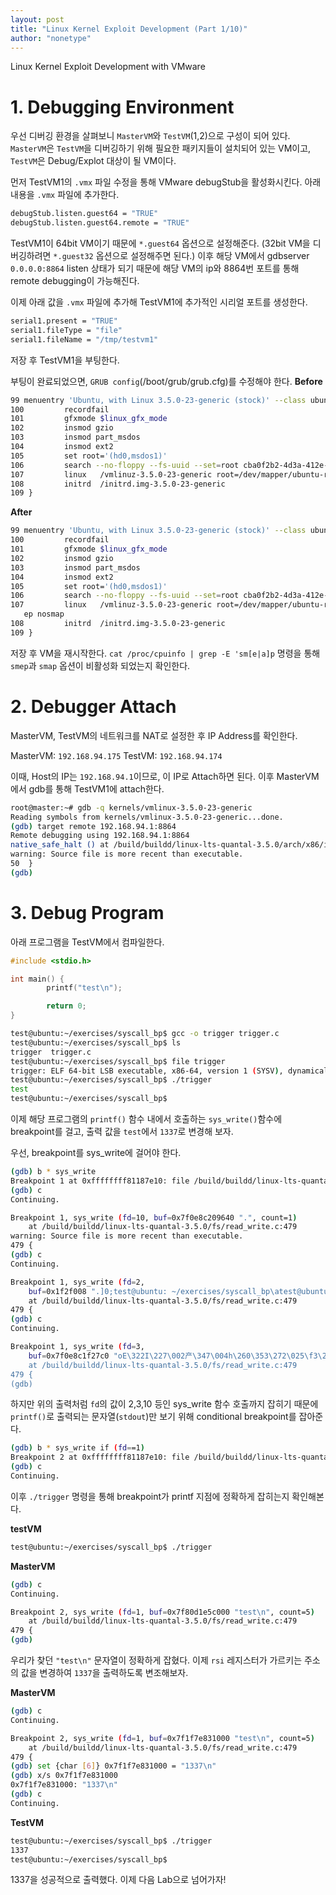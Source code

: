 ```yaml
---
layout: post
title: "Linux Kernel Exploit Development (Part 1/10)"
author: "nonetype"
---
```


Linux Kernel Exploit Development with VMware

# 1. Debugging Environment
우선 디버깅 환경을 살펴보니 `MasterVM`와 `TestVM`(1,2)으로 구성이 되어 있다.
`MasterVM`은 `TestVM`을 디버깅하기 위해 필요한 패키지들이 설치되어 있는 VM이고,
`TestVM`은 Debug/Explot 대상이 될 VM이다.

먼저 TestVM1의 `.vmx` 파일 수정을 통해 VMware debugStub을 활성화시킨다.
아래 내용을 `.vmx` 파일에 추가한다.
```sh
debugStub.listen.guest64 = "TRUE"
debugStub.listen.guest64.remote = "TRUE"
```

TestVM1이 64bit VM이기 때문에 `*.guest64` 옵션으로 설정해준다. (32bit VM을 디버깅하려면 `*.guest32` 옵션으로 설정해주면 된다.)
이후 해당 VM에서 gdbserver `0.0.0.0:8864` listen 상태가 되기 때문에 해당 VM의 ip와 8864번 포트를 통해 remote debugging이 가능해진다.

이제 아래 값을 `.vmx` 파일에 추가해 TestVM1에 추가적인 시리얼 포트를 생성한다.
```sh
serial1.present = "TRUE"
serial1.fileType = "file"
serial1.fileName = "/tmp/testvm1"
```

저장 후 TestVM1을 부팅한다.

부팅이 완료되었으면, `GRUB config`(/boot/grub/grub.cfg)를 수정해야 한다.
**Before**
```sh
99 menuentry 'Ubuntu, with Linux 3.5.0-23-generic (stock)' --class ubuntu --class gnu-linux --class gnu    --class os {
100         recordfail
101         gfxmode $linux_gfx_mode
102         insmod gzio
103         insmod part_msdos
104         insmod ext2
105         set root='(hd0,msdos1)'
106         search --no-floppy --fs-uuid --set=root cba0f2b2-4d3a-412e-abd0-84f430c8c448
107         linux   /vmlinuz-3.5.0-23-generic root=/dev/mapper/ubuntu-root ro
108         initrd  /initrd.img-3.5.0-23-generic
109 }
```

**After**
```sh
99 menuentry 'Ubuntu, with Linux 3.5.0-23-generic (stock)' --class ubuntu --class gnu-linux --class gnu    --class os {
100         recordfail
101         gfxmode $linux_gfx_mode
102         insmod gzio
103         insmod part_msdos
104         insmod ext2
105         set root='(hd0,msdos1)'
106         search --no-floppy --fs-uuid --set=root cba0f2b2-4d3a-412e-abd0-84f430c8c448
107         linux   /vmlinuz-3.5.0-23-generic root=/dev/mapper/ubuntu-root ro console=ttyS1,115200n8 nosm
   ep nosmap
108         initrd  /initrd.img-3.5.0-23-generic
109 }
```

저장 후 VM을 재시작한다.
`cat /proc/cpuinfo | grep -E 'sm[e|a]p` 명령을 통해 `smep`과 `smap` 옵션이 비활성화 되었는지 확인한다.

<!-- TODO::왜 serial port output file이 생기지 않는가? -->

# 2. Debugger Attach
MasterVM, TestVM의 네트워크를 NAT로 설정한 후 IP Address를 확인한다.

MasterVM: `192.168.94.175`
TestVM: `192.168.94.174`

이때, Host의 IP는 `192.168.94.1`이므로, 이 IP로 Attach하면 된다.
이후 MasterVM에서 gdb를 통해 TestVM1에 attach한다.

```sh
root@master:~# gdb -q kernels/vmlinux-3.5.0-23-generic
Reading symbols from kernels/vmlinux-3.5.0-23-generic...done.
(gdb) target remote 192.168.94.1:8864
Remote debugging using 192.168.94.1:8864
native_safe_halt () at /build/buildd/linux-lts-quantal-3.5.0/arch/x86/include/asm/irqflags.h:50
warning: Source file is more recent than executable.
50	}
(gdb)
```

# 3. Debug Program
아래 프로그램을 TestVM에서 컴파일한다.
```c
#include <stdio.h>

int main() {
        printf("test\n");

        return 0;
}
```

```sh
test@ubuntu:~/exercises/syscall_bp$ gcc -o trigger trigger.c
test@ubuntu:~/exercises/syscall_bp$ ls
trigger  trigger.c
test@ubuntu:~/exercises/syscall_bp$ file trigger
trigger: ELF 64-bit LSB executable, x86-64, version 1 (SYSV), dynamically linked (uses shared libs), forGNU/Linux 2.6.24, BuildID[sha1]=0xb765e4c5a119d7f5dbab570bdee3cd30c2cba8c6, not stripped
test@ubuntu:~/exercises/syscall_bp$ ./trigger
test
test@ubuntu:~/exercises/syscall_bp$
```

이제 해당 프로그램의 `printf()` 함수 내에서 호출하는 `sys_write()`함수에 breakpoint를 걸고, 출력 값을 `test`에서 `1337`로 변경해 보자.

우선, breakpoint를 sys_write에 걸어야 한다.

```sh
(gdb) b * sys_write
Breakpoint 1 at 0xffffffff81187e10: file /build/buildd/linux-lts-quantal-3.5.0/fs/read_write.c, line 479.
(gdb) c
Continuing.

Breakpoint 1, sys_write (fd=10, buf=0x7f0e8c209640 ".", count=1)
    at /build/buildd/linux-lts-quantal-3.5.0/fs/read_write.c:479
warning: Source file is more recent than executable.
479	{
(gdb) c
Continuing.

Breakpoint 1, sys_write (fd=2,
    buf=0x1f2f008 ".]0;test@ubuntu: ~/exercises/syscall_bp\atest@ubuntu:~/exercises/syscall_bp$ ", '\337' <repeats 123 times>, <incomplete sequence \337>..., count=1)
    at /build/buildd/linux-lts-quantal-3.5.0/fs/read_write.c:479
479	{
(gdb) c
Continuing.

Breakpoint 1, sys_write (fd=3,
    buf=0x7f0e8c1f27c0 "oE\322I\227\002产\347\004h\260\353\272\025\f3\225O=*x\221̴`\233\263\241U]z\250\275\234TF\360\021y\333\327\064H\231\035\320\b@?\367\243\344-\363\321F\a\016e5\025Ѿ\355\262\220\226\363*\366\202V\243\226\371!\276\226Z\003c\203\201J\212\030\311\317G\347\366\001\317\060\262\362q$Ⓨ՛\377Ub\276\177\063\336\371\350\233[\301\177\r\321Mk-\362\t\004]{\213w:\375\365\030j\215pf1\375x\347\022h>\004\367\337P\332\352\212\361'g4\376_sw\177\371\342\201%#\023\035R\362ϧf;\205", count=64)
    at /build/buildd/linux-lts-quantal-3.5.0/fs/read_write.c:479
479	{
(gdb)
```

하지만 위의 출력처럼 `fd`의 값이 2,3,10 등인 sys_write 함수 호출까지 잡히기 때문에 `printf()`로 출력되는 문자열(`stdout`)만 보기 위해 conditional breakpoint를 잡아준다.

```sh
(gdb) b * sys_write if (fd==1)
Breakpoint 2 at 0xffffffff81187e10: file /build/buildd/linux-lts-quantal-3.5.0/fs/read_write.c, line 479.
(gdb) c
Continuing.
```

이후 `./trigger` 명령을 통해 breakpoint가 printf 지점에 정확하게 잡히는지 확인해본다.

**testVM**
```sh
test@ubuntu:~/exercises/syscall_bp$ ./trigger
```

**MasterVM**
```sh
(gdb) c
Continuing.

Breakpoint 2, sys_write (fd=1, buf=0x7f80d1e5c000 "test\n", count=5)
    at /build/buildd/linux-lts-quantal-3.5.0/fs/read_write.c:479
479	{
(gdb)
```

우리가 찾던 `"test\n"` 문자열이 정확하게 잡혔다.
이제 `rsi` 레지스터가 가르키는 주소의 값을 변경하여 `1337`을 출력하도록 변조해보자.

**MasterVM**
```sh
(gdb) c
Continuing.

Breakpoint 2, sys_write (fd=1, buf=0x7f1f7e831000 "test\n", count=5)
    at /build/buildd/linux-lts-quantal-3.5.0/fs/read_write.c:479
479	{
(gdb) set {char [6]} 0x7f1f7e831000 = "1337\n"
(gdb) x/s 0x7f1f7e831000
0x7f1f7e831000:	"1337\n"
(gdb) c
Continuing.
```

**TestVM**
```sh
test@ubuntu:~/exercises/syscall_bp$ ./trigger
1337
test@ubuntu:~/exercises/syscall_bp$
```

1337을 성공적으로 출력했다.
이제 다음 Lab으로 넘어가자!
